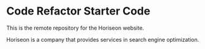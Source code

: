 # Code Refactor Starter Code

This is the remote repository for the Horiseon website. 

Horiseon is a company that provides services in search engine optimization. 
